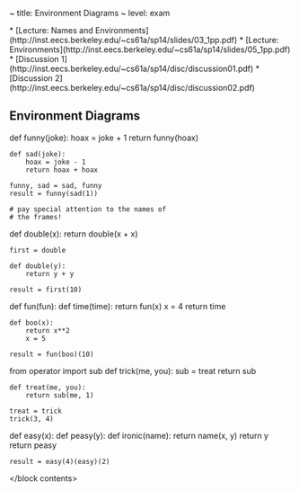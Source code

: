 ~ title: Environment Diagrams
~ level: exam

<block references>
* [Lecture: Names and Environments](http://inst.eecs.berkeley.edu/~cs61a/sp14/slides/03_1pp.pdf)
* [Lecture: Environments](http://inst.eecs.berkeley.edu/~cs61a/sp14/slides/05_1pp.pdf)
* [Discussion 1](http://inst.eecs.berkeley.edu/~cs61a/sp14/disc/discussion01.pdf)
* [Discussion 2](http://inst.eecs.berkeley.edu/~cs61a/sp14/disc/discussion02.pdf)
</block references>

<block notes>
</block notes>

<block contents>

Environment Diagrams
--------------------

<question>

<env>
    def funny(joke):
        hoax = joke + 1
        return funny(hoax)

    def sad(joke):
        hoax = joke - 1
        return hoax + hoax

    funny, sad = sad, funny
    result = funny(sad(1))

    # pay special attention to the names of
    # the frames!
</env>

<question>

<env>
    def double(x):
        return double(x + x)

    first = double

    def double(y):
        return y + y

    result = first(10)
</env>

<question>

<env>
    def fun(fun):
        def time(time):
            return fun(x)
        x = 4
        return time

    def boo(x):
        return x**2
        x = 5

    result = fun(boo)(10)
</env>

<question>

<env>
    from operator import sub
    def trick(me, you):
        sub = treat
        return sub

    def treat(me, you):
        return sub(me, 1)

    treat = trick
    trick(3, 4)
</env>

<question>

<env>
    def easy(x):
        def peasy(y):
            def ironic(name):
                return name(x, y)
            return y
        return peasy

    result = easy(4)(easy)(2)
</env>

</block contents>
